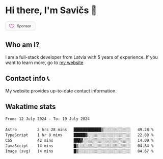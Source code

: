 # Hi there, I'm Savičs 👋

<a href="https://github.com/sponsors/Exerra" title="Sponsor Exerra"><img src="/assets/sponsor.svg?sanitize=true" width="94" height="28" aria-hidden="true"></a>
    
## Who am I?
I am a full-stack developer from Latvia with 5 years of experience. If you want to learn more, go to [my website](https://exerra.xyz)

## Contact info 📞
My website provides up-to-date contact information.

## Wakatime stats

<!--
<a href="https://status.exerra.xyz" id="freshstatus-badge-root"
  data-banner-style="compact">
  <img src="https://public-api.freshstatus.io/v1/public/badge.svg/?badge=0b9b52df-6e1d-4d16-b836-5595b35bcef8" />
    </a>
-->

<!--START_SECTION:waka-->

```txt
From: 12 July 2024 - To: 19 July 2024

Astro         2 hrs 28 mins   ████████████▒░░░░░░░░░░░░   49.28 %
TypeScript    1 hr 8 mins     █████▓░░░░░░░░░░░░░░░░░░░   22.80 %
CSS           42 mins         ███▓░░░░░░░░░░░░░░░░░░░░░   14.09 %
JavaScript    14 mins         █▒░░░░░░░░░░░░░░░░░░░░░░░   04.84 %
Image (svg)   14 mins         █▒░░░░░░░░░░░░░░░░░░░░░░░   04.67 %
```

<!--END_SECTION:waka-->
    
<!--
![Exerra's Github profile statistics](https://github.stats.exerra.xyz/api?username=Exerra&show_icons=true&theme=buefy&include_all_commits=true&count_private=true)
![Exerra's language statistics](https://github.stats.exerra.xyz/api/top-langs/?username=Exerra&layout=compact)
-->

